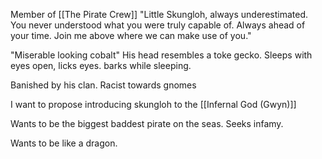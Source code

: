 Member of [[The Pirate Crew]]
"Little Skungloh, always underestimated. You never understood what you were truly capable of. Always ahead of your time. Join me above where we can make use of you."

"Miserable looking cobalt" His head resembles a toke gecko. Sleeps with eyes open, licks eyes. barks while sleeping.

Banished by his clan. Racist towards gnomes

I want to propose introducing skungloh to the [[Infernal God (Gwyn)]]

Wants to be the biggest baddest pirate on the seas. Seeks infamy. 

Wants to be like a dragon.